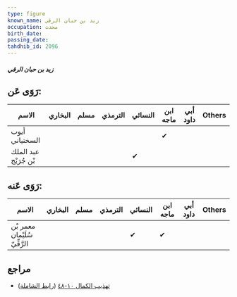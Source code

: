 ```yaml
---
type: figure
known_name: زيد بن حبان الرقي
occupation: محدث
birth_date:
passing_date:
tahdhib_id: 2096
---
```

##### زيد بن حبان الرقي

## رَوَى عَن:
| الاسم                 | البخاري | مسلم | الترمذي | النسائي | ابن ماجه | أبي داود | Others |
| --------------------- | ------- | ---- | ------- | ------- | -------- | -------- | ------ |
| أيوب السختياني        |         |      |         |         | ✔        |          |        |
| عبد الملك بْن جُرَيْج |         |      |         | ✔       |          |          |        |
## رَوَى عَنه:
| الاسم                         | البخاري | مسلم | الترمذي | النسائي | ابن ماجه | أبي داود | Others |
| ----------------------------- | ------- | ---- | ------- | ------- | -------- | -------- | ------ |
| معمر بْن سُلَيْمان الرَّقِّيّ |         |      |         | ✔       | ✔        |          |        |
## مراجع
- [تهذيب الكمال ١٠-٤٨](obsidian://open?vault=Tahdhib-al-Kamal&file=Figures/٢٠٩٦-زيد%20بن%20حبان%20الرقي) ([رابط الشاملة](https://shamela.ws/book/3722/4820))